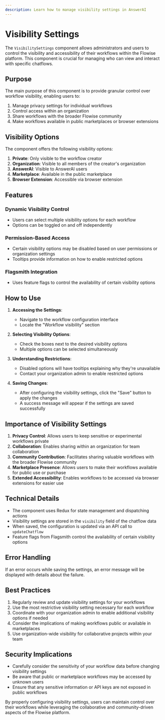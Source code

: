 ```yaml
---
description: Learn how to manage visibility settings in AnswerAI
---
```


# Visibility Settings

The `VisibilitySettings` component allows administrators and users to control the visibility and accessibility of their workflows within the Flowise platform. This component is crucial for managing who can view and interact with specific chatflows.

## Purpose

The main purpose of this component is to provide granular control over workflow visibility, enabling users to:

1. Manage privacy settings for individual workflows
2. Control access within an organization
3. Share workflows with the broader Flowise community
4. Make workflows available in public marketplaces or browser extensions

## Visibility Options

The component offers the following visibility options:

1. **Private**: Only visible to the workflow creator
2. **Organization**: Visible to all members of the creator's organization
3. **AnswerAI**: Visible to AnswerAI users
4. **Marketplace**: Available in the public marketplace
5. **Browser Extension**: Accessible via browser extension

## Features

### Dynamic Visibility Control

-   Users can select multiple visibility options for each workflow
-   Options can be toggled on and off independently

### Permission-Based Access

-   Certain visibility options may be disabled based on user permissions or organization settings
-   Tooltips provide information on how to enable restricted options

### Flagsmith Integration

-   Uses feature flags to control the availability of certain visibility options

## How to Use

1. **Accessing the Settings**:

    - Navigate to the workflow configuration interface
    - Locate the "Workflow visibility" section

2. **Selecting Visibility Options**:

    - Check the boxes next to the desired visibility options
    - Multiple options can be selected simultaneously

3. **Understanding Restrictions**:

    - Disabled options will have tooltips explaining why they're unavailable
    - Contact your organization admin to enable restricted options

4. **Saving Changes**:
    - After configuring the visibility settings, click the "Save" button to apply the changes
    - A success message will appear if the settings are saved successfully

## Importance of Visibility Settings

1. **Privacy Control**: Allows users to keep sensitive or experimental workflows private
2. **Collaboration**: Enables sharing within an organization for team collaboration
3. **Community Contribution**: Facilitates sharing valuable workflows with the broader Flowise community
4. **Marketplace Presence**: Allows users to make their workflows available for public use or purchase
5. **Extended Accessibility**: Enables workflows to be accessed via browser extensions for easier use

## Technical Details

-   The component uses Redux for state management and dispatching actions
-   Visibility settings are stored in the `visibility` field of the chatflow data
-   When saved, the configuration is updated via an API call to `updateChatflow`
-   Feature flags from Flagsmith control the availability of certain visibility options

## Error Handling

If an error occurs while saving the settings, an error message will be displayed with details about the failure.

## Best Practices

1. Regularly review and update visibility settings for your workflows
2. Use the most restrictive visibility setting necessary for each workflow
3. Coordinate with your organization admin to enable additional visibility options if needed
4. Consider the implications of making workflows public or available in marketplaces
5. Use organization-wide visibility for collaborative projects within your team

## Security Implications

-   Carefully consider the sensitivity of your workflow data before changing visibility settings
-   Be aware that public or marketplace workflows may be accessed by unknown users
-   Ensure that any sensitive information or API keys are not exposed in public workflows

By properly configuring visibility settings, users can maintain control over their workflows while leveraging the collaborative and community-driven aspects of the Flowise platform.
